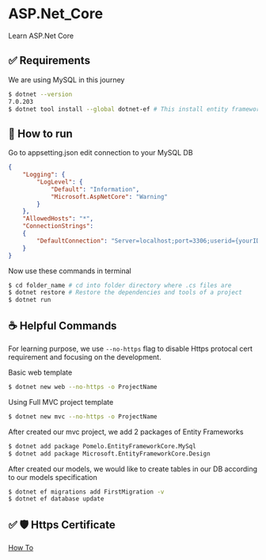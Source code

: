 # ASP.Net_Core
Learn ASP.Net Core
## :white_check_mark: Requirements ##
We are using MySQL in this journey
```bash
$ dotnet --version
7.0.203
$ dotnet tool install --global dotnet-ef # This install entity framework globally
```
## :checkered_flag: How to run ##
Go to appsetting.json edit connection to your MySQL DB
```json
{  
    "Logging": {    
        "LogLevel": {      
            "Default": "Information",      
            "Microsoft.AspNetCore": "Warning"    
        }  
    },
    "AllowedHosts": "*",    
    "ConnectionStrings":    
    {        
        "DefaultConnection": "Server=localhost;port=3306;userid={yourID};password={yourPass};database={DBName};"    
    }
}
```
Now use these commands in terminal
```bash
$ cd folder_name # cd into folder directory where .cs files are
$ dotnet restore # Restore the dependencies and tools of a project
$ dotnet run
```
## :coffee: Helpful Commands ##
For learning purpose, we use `--no-https` flag to disable Https protocal cert requirement and focusing on the development.

Basic web template
```bash
$ dotnet new web --no-https -o ProjectName
```
Using Full MVC project template
```bash
$ dotnet new mvc --no-https -o ProjectName
```
After created our mvc project, we add 2 packages of Entity Frameworks
```bash
$ dotnet add package Pomelo.EntityFrameworkCore.MySql
$ dotnet add package Microsoft.EntityFrameworkCore.Design
```
After created our models, we would like to create tables in our DB according to our models specification
```bash
$ dotnet ef migrations add FirstMigration -v
$ dotnet ef database update
```

## :white_check_mark: :shield: Https Certificate ##
[How To](https://learn.microsoft.com/en-us/aspnet/core/tutorials/first-mvc-app/start-mvc?WT.mc_id=dotnet-35129-website&view=aspnetcore-7.0&tabs=visual-studio-code) 
